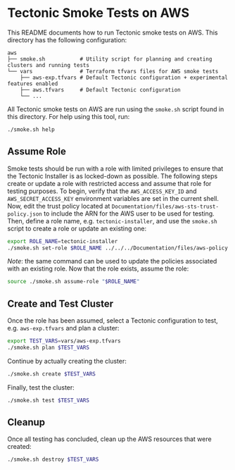 # Tectonic Smoke Tests on AWS

This README documents how to run Tectonic smoke tests on AWS. This directory has the following configuration:
```
aws
├── smoke.sh           # Utility script for planning and creating clusters and running tests
└── vars               # Terraform tfvars files for AWS smoke tests
    ├── aws-exp.tfvars # Default Tectonic configuration + experimental features enabled
    ├── aws.tfvars     # Default Tectonic configuration
    └── ...
```

All Tectonic smoke tests on AWS are run using the `smoke.sh` script found in this directory. For help using this tool, run:
```sh
./smoke.sh help
```

## Assume Role
Smoke tests should be run with a role with limited privileges to ensure that the Tectonic Installer is as locked-down as possible.
The following steps create or update a role with restricted access and assume that role for testing purposes.
To begin, verify that the `AWS_ACCESS_KEY_ID` and `AWS_SECRET_ACCESS_KEY` environment variables are set in the current shell.
Now, edit the trust policy located at `Documentation/files/aws-sts-trust-policy.json` to include the ARN for the AWS user to be used for testing.
Then, define a role name, e.g. `tectonic-installer`, and use the `smoke.sh` script to create a role or update an existing one:
```sh
export ROLE_NAME=tectonic-installer
./smoke.sh set-role $ROLE_NAME ../../../Documentation/files/aws-policy.json ../../../Documentation/files/aws-sts-trust-policy.json
```

*Note*: the same command can be used to update the policies associated with an existing role.
Now that the role exists, assume the role:
```sh
source ./smoke.sh assume-role "$ROLE_NAME"
```

## Create and Test Cluster
Once the role has been assumed, select a Tectonic configuration to test, e.g. `aws-exp.tfvars` and plan a cluster:
```sh
export TEST_VARS=vars/aws-exp.tfvars
./smoke.sh plan $TEST_VARS
```

Continue by actually creating the cluster:
```sh
./smoke.sh create $TEST_VARS
```

Finally, test the cluster:
```sh
./smoke.sh test $TEST_VARS
```

## Cleanup
Once all testing has concluded, clean up the AWS resources that were created:
```sh
./smoke.sh destroy $TEST_VARS
```
